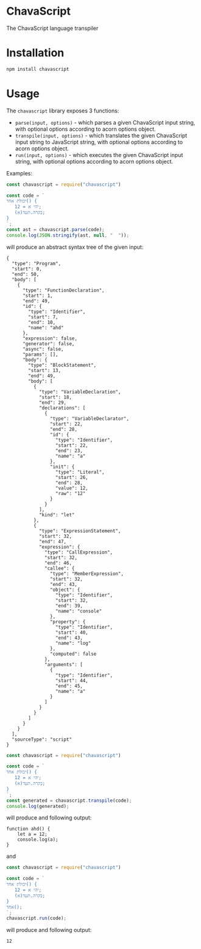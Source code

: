 # ChavaScript

The ChavaScript language transpiler

# Installation

```bash
npm install chavascript
```

# Usage

The `chavascript` library exposes 3 functions:

- `parse(input, options)` - which parses a given ChavaScript input string, with optional options according to acorn options object.
- `transpile(input, options)` - which translates the given ChavaScript input string to JavaScript string, with optional options according to acorn options object.
- `run(input, options)` - which executes the given ChavaScript input string, with optional options according to acorn options object.

Examples:

```javascript
const chavascript = require("chavascript")

const code = `
יכולת אחד() {
   יהי א = 12;
   בקרה.תעד(א);
}
`;
const ast = chavascript.parse(code);
console.log(JSON.stringify(ast, null, "  "));
```

will produce an abstract syntax tree of the given input:
```
{
  "type": "Program",
  "start": 0,
  "end": 50,
  "body": [
    {
      "type": "FunctionDeclaration",
      "start": 1,
      "end": 49,
      "id": {
        "type": "Identifier",
        "start": 7,
        "end": 10,
        "name": "ahd"
      },
      "expression": false,
      "generator": false,
      "async": false,
      "params": [],
      "body": {
        "type": "BlockStatement",
        "start": 13,
        "end": 49,
        "body": [
          {
            "type": "VariableDeclaration",
            "start": 18,
            "end": 29,
            "declarations": [
              {
                "type": "VariableDeclarator",
                "start": 22,
                "end": 28,
                "id": {
                  "type": "Identifier",
                  "start": 22,
                  "end": 23,
                  "name": "a"
                },
                "init": {
                  "type": "Literal",
                  "start": 26,
                  "end": 28,
                  "value": 12,
                  "raw": "12"
                }
              }
            ],
            "kind": "let"
          },
          {
            "type": "ExpressionStatement",
            "start": 32,
            "end": 47,
            "expression": {
              "type": "CallExpression",
              "start": 32,
              "end": 46,
              "callee": {
                "type": "MemberExpression",
                "start": 32,
                "end": 43,
                "object": {
                  "type": "Identifier",
                  "start": 32,
                  "end": 39,
                  "name": "console"
                },
                "property": {
                  "type": "Identifier",
                  "start": 40,
                  "end": 43,
                  "name": "log"
                },
                "computed": false
              },
              "arguments": [
                {
                  "type": "Identifier",
                  "start": 44,
                  "end": 45,
                  "name": "a"
                }
              ]
            }
          }
        ]
      }
    }
  ],
  "sourceType": "script"
}
```

```javascript
const chavascript = require("chavascript")

const code = `
יכולת אחד() {
   יהי א = 12;
   בקרה.תעד(א);
}
`;
const generated = chavascript.transpile(code);
console.log(generated);

```

will produce and following output:

```
function ahd() {
    let a = 12;
    console.log(a);
}
```

and

```javascript
const chavascript = require("chavascript")

const code = `
יכולת אחד() {
   יהי א = 12;
   בקרה.תעד(א);
}
אחד();
`;
chavascript.run(code);
```

will produce and following output:

```
12
```
